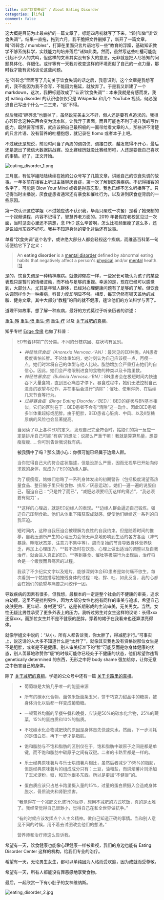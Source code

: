```yaml
---
title: 认识“饮食失调” / About Eating Disorder
categories: [life]
comment: false
---
```


这大概是目前为止最曲折的一篇文章了，标题四月初就写了下来，当时叫做“谈‘饮食失调’”。结果一直拖，拖到六月，我干脆把文件删掉了，新开了一篇文章，叫“碎碎念 / mumbles”，打算在里面只言片语地写一些“教育的浮躁，基础知识教学不够系统科学，实践能力的培养落后”诸如此类。然而，虽然写这些吐槽可能能引起不少人的共鸣，但这样的文章其实没有多大的意思，无非就是把人尽皆知的问题具体化、详细化。或许等有一天我对改变这样的环境贡献了自己的一点力量，那时我才能有资格谈论这些问题。

在“碎碎念”里面写了几句关于饮食失调的话之后，我意识到，这个文章是我想写的，我不能因为我不会写，不能因为拖延，就放弃了。于是我又新建了一个 markdown，这次，我把标题改成了“认识‘饮食失调’”：本来我就是有感而发，我对 eating disorder 的认识也仅仅只是 Wikipedia 和几个 YouTube 视频，何必强迫自己写出个什么一二三来，“谈”不得。

然后我把“碎碎念”也删掉了，虽然说完美主义不好，但人还是要有点追求的。我担心碎碎念这种东西会变为流水账，让我浮于表面，而且可能也不利于提升我的写作能力。既然要写博客，就应该把自己最积极的一面带给看文章的人，那些讲不清楚的只言片语、没有营养的吐槽抱怨，就记录在 flomo 或者本子上吧。

不过我还是想说，前段时间当了两周的调包侠、调接口侠，越发觉得不开心，最后还是退出了微信大数据挑战赛。没比赛经历就没比赛经历吧，人还是要做自己喜欢的事情。好了，正文开始。

![eating_disorder_1.png](https://gitee.com/wine99/pics/raw/master/2021/06/eating_disorder_1.png)

三月底，有位学姐陆陆续续在她的公众号写了几篇文章，讲她自己的饮食失调的故事。一年多前在播客上听过主播聊厌食症，第一次了解到这类疾病。不记得播客的名字了，可能是 Blow Your Mind 或者是得意忘形，我也已经不怎么听播客了。只记得当时主播说，厌食症患者通常还有暴食和催吐行为，以及讲到厌食症背后的一些原因。

第一次认识这位学姐（不过她应该不认识我，毕竟只聚过一次餐）是看了她录制的一个视频课程，内容不记得了，智慧养老方面的。2019 年暑假在老校区见过一次面，当时见面心里还不禁想，念 PhD 这么辛苦啊，怎么比视频里瘦了这么多，还是说加州东西不好吃。我并不知道身体的变化背后还有故事。

单看“饮食失调”这个名字，或许绝大部分人都会轻视这个疾病，而维基百科第一句话便给它下了定义：

> An **eating disorder** is a [mental disorder](https://en.wikipedia.org/wiki/Mental_disorder) defined by abnormal eating habits that negatively affect a person's [physical](https://en.wikipedia.org/wiki/Health) and/or [mental](https://en.wikipedia.org/wiki/Mental_health) health.[[1\]](https://en.wikipedia.org/wiki/Eating_disorder#cite_note-DSM5-1)

是的，饮食失调是一种精神疾病。就像抑郁症一样，一些家长可能认为孩子的某些表现只是暂时的情绪波动，而不给与足够的重视。幸运的是，现在已经可以感觉到，大部分人，尤其是年轻人群体，已经对心理健康问题有了足够的了解。但饮食失调同样作为一种疾病，科普力度却明显不够。相反，每天仍然有铺天盖地的减脂、健身文章，其中大部分“教程”的目的就不健康，遑论他们的方法科学与否了。

道理不如故事，想了解一种疾病，最好的方式莫过于听亲历者的讲述：

[重生·殇](https://mp.weixin.qq.com/s/C6lhJggooxFSdOJYkAYkcw)  [重生·愤 ](https://mp.weixin.qq.com/s/HihldF0LvfUUVHTtPewlaQ) [重生·惘](https://mp.weixin.qq.com/s/qHZcG0DJI1ii4xsByhDZ1Q)  [重生·疗](https://mp.weixin.qq.com/s/oLCK0QNF0A3x6Ce05ohYww) 以及 [关于减肥的真相](https://mp.weixin.qq.com/s/tD7qDn025bjTl2L5tyZfQg)。

知乎专栏 [Edge 食缘](https://www.zhihu.com/column/edgexfood) 也做了科普：

>ED有着非常广的分类。不同的分枝病因、症状均有区别。
>
>- *神经性厌食症（Anorexia Nervosa／AN）*：最常见的ED种类。AN患者极度害怕长胖。不论体重如何，她时刻认为自己应该瘦一点，再瘦一点。她们时常将自己的体型与他人比较。脂肪增加会严重打击她们的自信心。因此，她们会严格限制进食的食物的种类以及卡路里数。
>- *神经性暴食症（Bulimia Nervosa／BN）*：BN患者会在极短时间内快速吞下大量食物，直到恶心痛苦才停下。暴食过程中，她们无法控制自己进食的欲望与动作，并在事后会进行“清除”：催吐、使用泻药、在后续几天节食等行为。
>- *过胖暴食症（Binge Eating Disorder／BED）*：BED的症状与BN基本相似。它们的区别在于：BED患者不会有“清除”这一动作。因此BED患者多半体重超标或肥胖。由于肥胖，BED患者心脏病、中风、以及II型糖尿病的风险也会显著提高。
>
>当阅读了以上各种ED的定义，发现自己完全符合时，姑娘们的第一反应一定是排斥自己可能“有病”的想法：说那么严重干嘛！我就是算算热量，想要瘦瘦瘦......你可别告诉我说我有病。
>
>**被我猜中了吗？那么请小心：你很可能已经属于边缘人群。**
>
>当你觉得自己大约符合症状描述，但是没那么严重，因而无视早已开始向你求救的身体，就成为了ED的边缘人群。
>
>为了瘦瘦瘦，姑娘们忽略了一系列身体发出的初期警告（包括极度渴望高热量食品、整日脑子里只有食物、排斥／厌恶运动）。她们一遍一遍的说服自己，逼迫自己：“只是馋了而已”，“减肥必须要经历这样的痛苦”，“我必须要有毅力” 。
>
>**这样的心理战，就是ED边缘人的表现。**边缘人群会逼迫自己锻炼，强迫自己压制食欲。他们从体重下降获取成就感，促使他们继续这一系列的自我压迫。
>
>短时间内，这种自我压迫会被理解为良性的自我约束。但是随着时间的推移，自我压迫所产生的心理压力会悄无声息地影响到生活的各方各面（脾气暴躁、睡眠状态差、注意力不集中等）。周而复始的节食导致身体营养缺乏，再加上心理压力，**若不及时在饮食、心理上做出适当的调整以及自我治疗，就会进入真正的ED。**等到暴食、催吐等极端行为出现后，治疗将会是一个缓慢而且痛苦的过程。
>
>我读了不少纪实文字以及短片，能够深刻体会ED患者是如何痛不欲生。每次看到一个姑娘描写她摧残身体的过程：吃、撑、吐、如此反复，我的心都会在她们的绝望与痛苦之间绞作一团。

导致疾病的因素有很多，但我想，最根本的一定是整个社会的不健康的审美，追求白幼瘦。这里不是批判男性，因为大部分女性也抱有同样的审美与追求，希望自己皮肤更白、更年轻、身材更“好”。这是长期形成的主流审美，无关男女。当然，女性无疑比男性承受了更多外表上的压力。我听过男生对女生这样的议论：长得xxx还穿xxx。而那位女生并不是不健康的肥胖，穿着的裙子在我看来也还算漂亮得体。

就像学姐文中说的：“从小，所有人都告诉我，你太胖了，得减肥才行。”可事实上，说这话的人大多不知道什么是“太胖了”，就像其实我也没有资格说那位女生是不是肥胖，或者是不是健康。别人审美标准下的“胖”可能反而是你身体健康的状态，别人羡慕地称赞你“瘦”的时候可能你已经处于不健康的状态，他们希望你违背 genetically determined 的东西，无形之中将 body shame 强加给你，让你无意之中伤害自己的身体。

除了 [关于减肥的真相](https://mp.weixin.qq.com/s/tD7qDn025bjTl2L5tyZfQg)，学姐的公众号中还有一篇 [关于卡路里的真相](https://mp.weixin.qq.com/s/k9E45HhIn7-NssFDwFUA0Q)。

> - 葡萄糖是大脑几乎唯一的能量来源
>
> - 所有的碳水化合物，面包米饭面条玉米，饼干巧克力甜品中的糖类，被身体消化以后都一样变成葡萄糖。
>
> - 一顿营养均衡的早餐午餐和晚餐，应该是50%的碳水化合物，25%的蔬菜，15%的蛋白质和10%的脂质。
>
> - 不吃碳水化合物减肥快的原因是身体首先快速失水。然而，下一步消耗的是蛋白质，再下一步才是脂肪。
>
> - 饱和脂肪与不饱和脂肪的区别仅在于，饱和脂肪中碳原子之间是都是单键，而不饱和脂肪中碳原子之间有双键。二者的卡路里都是一样的。
>
> - 乐士经典原味薯片与乐士烘焙薯片相比，虽然后者减少了65%的脂肪，但是经典原味薯片的组成成分只有：土豆，油和盐，而烘焙薯片则添加了玉米淀粉，糖，和其他很多东西。所以是更加“不健康”的。
>
> - 蛋白质应该只占总卡路里摄入量的15%，过量的蛋白质摄入会造成身体脱水，骨质流失和肾脏损害。
>
> “我觉得在一个减肥文化盛行的世界，想用不减肥的方式吃饭，真的是太难了。我经常觉得自己很渺小，觉得自己在和全世界做抗争。”
>
> “有的时候应该发挥点个人主义精神。做自己知道正确的事情。当和别人意见不同的时候，用不着去试图改变他们的想法。”
>
> 营养师和治疗师这么告诉我。

希望有一天，饮食健康也能像心理健康一样被重视，我们的身边也能有 Eating Disorder Center 这样的机构，给我们专业的治疗。

希望有一天，无论男生女生，都可以单纯因为人格而受欢迎，因为成就而受尊敬。

希望有一天，所有人都能没有罪恶感地享受食物。

最后，一起欣赏一下有小肚子的女神维纳斯。

![eating_disorder_2.jpg](https://gitee.com/wine99/pics/raw/master/2021/06/eating_disorder_2.jpg)
